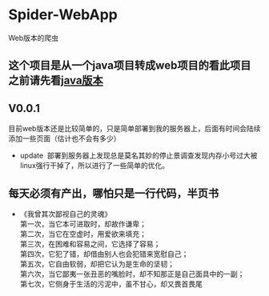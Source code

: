 # Spider-WebApp
Web版本的爬虫
## 这个项目是从一个java项目转成web项目的看此项目之前请先看[java版本](https://github.com/shanyao19940801/douban-spider/blob/master/README.md)

## V0.0.1
目前web版本还是比较简单的，只是简单部署到我的服务器上，后面有时间会陆续添加一些页面（估计也不会有多少）

* update
  部署到服务器上发现总是莫名其妙的停止景调查发现内存小号过大被linux强行干掉了，所以进行了一些简单的优化。

## 每天必须有产出，哪怕只是一行代码，半页书
* 《我曾其次鄙视自己的灵魂》<br>
第一次，当它本可进取时，却故作谦卑；<br>
第二次，当它在空虚时，用爱欲来填充；<br>
第三次，在困难和容易之间，它选择了容易；<br>
第四次，它犯了错，却借由别人也会犯错来宽慰自己；<br>
第五次，它自由软弱，却把它认为是生命的坚韧；<br>
第六次，当它鄙夷一张丑恶的嘴脸时，却不知那正是自己面具中的一副；<br>
第七次，它侧身于生活的污泥中，虽不甘心，却又畏首畏尾<br>
